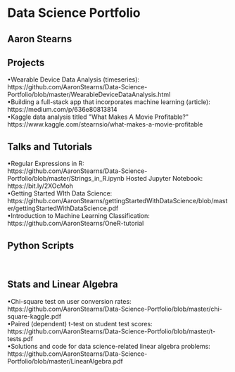 # Data Science Portfolio
## Aaron Stearns 
<h2>Projects</h2>
•Wearable Device Data Analysis (timeseries):
<br>
https://github.com/AaronStearns/Data-Science-Portfolio/blob/master/WearableDeviceDataAnalysis.html
<br>
•Building a full-stack app that incorporates machine learning (article): 
<br>
https://medium.com/p/636e80813814
<br>
•Kaggle data analysis titled "What Makes A Movie Profitable?"
<br> 
https://www.kaggle.com/stearnsio/what-makes-a-movie-profitable

<br>
<h2>Talks and Tutorials</h2>
•Regular Expressions in R: 
<br>
https://github.com/AaronStearns/Data-Science-Portfolio/blob/master/Strings_in_R.ipynb Hosted Jupyter Notebook: https://bit.ly/2XOcMoh  
<br>
•Getting Started WIth Data Science: https://github.com/AaronStearns/gettingStartedWithDataScience/blob/master/gettingStartedWithDataScience.pdf
<br>
•Introduction to Machine Learning Classification: 
<br>
https://github.com/AaronStearns/OneR-tutorial

<br>
<h2>Python Scripts</h2>


<br>
<h2>Stats and Linear Algebra</h2>
•Chi-square test on user conversion rates: 
<br>
https://github.com/AaronStearns/Data-Science-Portfolio/blob/master/chi-square-kaggle.pdf
<br>
•Paired (dependent) t-test on student test scores: 
<br>
https://github.com/AaronStearns/Data-Science-Portfolio/blob/master/t-tests.pdf
<br>
•Solutions and code for data science-related linear algebra problems: 
<br>
https://github.com/AaronStearns/Data-Science-Portfolio/blob/master/LinearAlgebra.pdf
